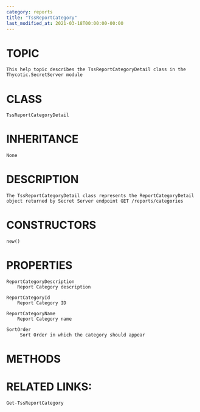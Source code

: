 ```yaml
---
category: reports
title: "TssReportCategory"
last_modified_at: 2021-03-18T00:00:00-00:00
---
```


# TOPIC
    This help topic describes the TssReportCategoryDetail class in the Thycotic.SecretServer module

# CLASS
    TssReportCategoryDetail

# INHERITANCE
    None

# DESCRIPTION
    The TssReportCategoryDetail class represents the ReportCategoryDetail object returned by Secret Server endpoint GET /reports/categories

# CONSTRUCTORS
    new()

# PROPERTIES
    ReportCategoryDescription
        Report Category description

    ReportCategoryId
        Report Category ID

    ReportCategoryName
        Report Category name

    SortOrder
         Sort Order in which the category should appear

# METHODS

# RELATED LINKS:
    Get-TssReportCategory